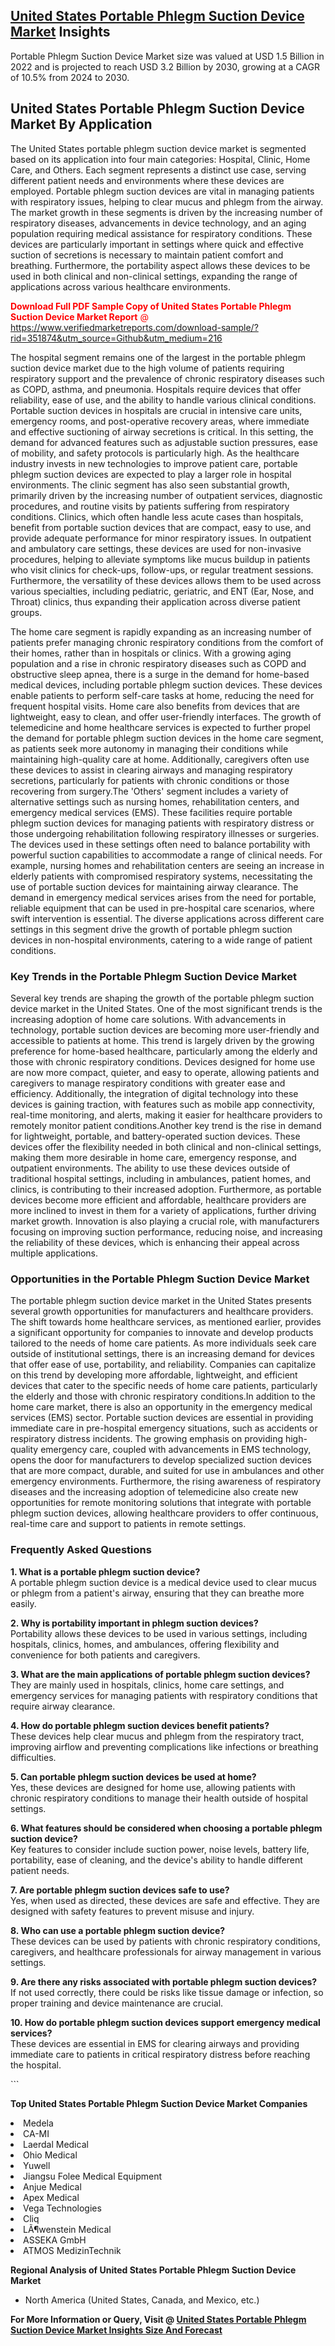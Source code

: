<h2><a href="https://www.verifiedmarketreports.com/download-sample/?rid=351874&amp;utm_source=Github&amp;utm_medium=216" target="_blank">United States Portable Phlegm Suction Device Market</a> Insights</h2><p>Portable Phlegm Suction Device Market size was valued at USD 1.5 Billion in 2022 and is projected to reach USD 3.2 Billion by 2030, growing at a CAGR of 10.5% from 2024 to 2030.</p><p><h2>United States Portable Phlegm Suction Device Market By Application</h2><p>The United States portable phlegm suction device market is segmented based on its application into four main categories: Hospital, Clinic, Home Care, and Others. Each segment represents a distinct use case, serving different patient needs and environments where these devices are employed. Portable phlegm suction devices are vital in managing patients with respiratory issues, helping to clear mucus and phlegm from the airway. The market growth in these segments is driven by the increasing number of respiratory diseases, advancements in device technology, and an aging population requiring medical assistance for respiratory conditions. These devices are particularly important in settings where quick and effective suction of secretions is necessary to maintain patient comfort and breathing. Furthermore, the portability aspect allows these devices to be used in both clinical and non-clinical settings, expanding the range of applications across various healthcare environments. <p><span class=""><span style="color: #ff0000;"><strong>Download Full PDF Sample Copy of United States Portable Phlegm Suction Device Market Report</strong> @ </span><a href="https://www.verifiedmarketreports.com/download-sample/?rid=351874&amp;utm_source=Github&amp;utm_medium=216" target="_blank">https://www.verifiedmarketreports.com/download-sample/?rid=351874&amp;utm_source=Github&amp;utm_medium=216</a></span></p></p><p>The hospital segment remains one of the largest in the portable phlegm suction device market due to the high volume of patients requiring respiratory support and the prevalence of chronic respiratory diseases such as COPD, asthma, and pneumonia. Hospitals require devices that offer reliability, ease of use, and the ability to handle various clinical conditions. Portable suction devices in hospitals are crucial in intensive care units, emergency rooms, and post-operative recovery areas, where immediate and effective suctioning of airway secretions is critical. In this setting, the demand for advanced features such as adjustable suction pressures, ease of mobility, and safety protocols is particularly high. As the healthcare industry invests in new technologies to improve patient care, portable phlegm suction devices are expected to play a larger role in hospital environments. The clinic segment has also seen substantial growth, primarily driven by the increasing number of outpatient services, diagnostic procedures, and routine visits by patients suffering from respiratory conditions. Clinics, which often handle less acute cases than hospitals, benefit from portable suction devices that are compact, easy to use, and provide adequate performance for minor respiratory issues. In outpatient and ambulatory care settings, these devices are used for non-invasive procedures, helping to alleviate symptoms like mucus buildup in patients who visit clinics for check-ups, follow-ups, or regular treatment sessions. Furthermore, the versatility of these devices allows them to be used across various specialties, including pediatric, geriatric, and ENT (Ear, Nose, and Throat) clinics, thus expanding their application across diverse patient groups. <p>The home care segment is rapidly expanding as an increasing number of patients prefer managing chronic respiratory conditions from the comfort of their homes, rather than in hospitals or clinics. With a growing aging population and a rise in chronic respiratory diseases such as COPD and obstructive sleep apnea, there is a surge in the demand for home-based medical devices, including portable phlegm suction devices. These devices enable patients to perform self-care tasks at home, reducing the need for frequent hospital visits. Home care also benefits from devices that are lightweight, easy to clean, and offer user-friendly interfaces. The growth of telemedicine and home healthcare services is expected to further propel the demand for portable phlegm suction devices in the home care segment, as patients seek more autonomy in managing their conditions while maintaining high-quality care at home. Additionally, caregivers often use these devices to assist in clearing airways and managing respiratory secretions, particularly for patients with chronic conditions or those recovering from surgery.The 'Others' segment includes a variety of alternative settings such as nursing homes, rehabilitation centers, and emergency medical services (EMS). These facilities require portable phlegm suction devices for managing patients with respiratory distress or those undergoing rehabilitation following respiratory illnesses or surgeries. The devices used in these settings often need to balance portability with powerful suction capabilities to accommodate a range of clinical needs. For example, nursing homes and rehabilitation centers are seeing an increase in elderly patients with compromised respiratory systems, necessitating the use of portable suction devices for maintaining airway clearance. The demand in emergency medical services arises from the need for portable, reliable equipment that can be used in pre-hospital care scenarios, where swift intervention is essential. The diverse applications across different care settings in this segment drive the growth of portable phlegm suction devices in non-hospital environments, catering to a wide range of patient conditions. <h3>Key Trends in the Portable Phlegm Suction Device Market</h3><p>Several key trends are shaping the growth of the portable phlegm suction device market in the United States. One of the most significant trends is the increasing adoption of home care solutions. With advancements in technology, portable suction devices are becoming more user-friendly and accessible to patients at home. This trend is largely driven by the growing preference for home-based healthcare, particularly among the elderly and those with chronic respiratory conditions. Devices designed for home use are now more compact, quieter, and easy to operate, allowing patients and caregivers to manage respiratory conditions with greater ease and efficiency. Additionally, the integration of digital technology into these devices is gaining traction, with features such as mobile app connectivity, real-time monitoring, and alerts, making it easier for healthcare providers to remotely monitor patient conditions.Another key trend is the rise in demand for lightweight, portable, and battery-operated suction devices. These devices offer the flexibility needed in both clinical and non-clinical settings, making them more desirable in home care, emergency response, and outpatient environments. The ability to use these devices outside of traditional hospital settings, including in ambulances, patient homes, and clinics, is contributing to their increased adoption. Furthermore, as portable devices become more efficient and affordable, healthcare providers are more inclined to invest in them for a variety of applications, further driving market growth. Innovation is also playing a crucial role, with manufacturers focusing on improving suction performance, reducing noise, and increasing the reliability of these devices, which is enhancing their appeal across multiple applications.<h3>Opportunities in the Portable Phlegm Suction Device Market</h3><p>The portable phlegm suction device market in the United States presents several growth opportunities for manufacturers and healthcare providers. The shift towards home healthcare services, as mentioned earlier, provides a significant opportunity for companies to innovate and develop products tailored to the needs of home care patients. As more individuals seek care outside of institutional settings, there is an increasing demand for devices that offer ease of use, portability, and reliability. Companies can capitalize on this trend by developing more affordable, lightweight, and efficient devices that cater to the specific needs of home care patients, particularly the elderly and those with chronic respiratory conditions.In addition to the home care market, there is also an opportunity in the emergency medical services (EMS) sector. Portable suction devices are essential in providing immediate care in pre-hospital emergency situations, such as accidents or respiratory distress incidents. The growing emphasis on providing high-quality emergency care, coupled with advancements in EMS technology, opens the door for manufacturers to develop specialized suction devices that are more compact, durable, and suited for use in ambulances and other emergency environments. Furthermore, the rising awareness of respiratory diseases and the increasing adoption of telemedicine also create new opportunities for remote monitoring solutions that integrate with portable phlegm suction devices, allowing healthcare providers to offer continuous, real-time care and support to patients in remote settings.<h3>Frequently Asked Questions</h3><p><strong>1. What is a portable phlegm suction device?</strong><br> A portable phlegm suction device is a medical device used to clear mucus or phlegm from a patient's airway, ensuring that they can breathe more easily. </p><p><strong>2. Why is portability important in phlegm suction devices?</strong><br> Portability allows these devices to be used in various settings, including hospitals, clinics, homes, and ambulances, offering flexibility and convenience for both patients and caregivers.</p><p><strong>3. What are the main applications of portable phlegm suction devices?</strong><br> They are mainly used in hospitals, clinics, home care settings, and emergency services for managing patients with respiratory conditions that require airway clearance.</p><p><strong>4. How do portable phlegm suction devices benefit patients?</strong><br> These devices help clear mucus and phlegm from the respiratory tract, improving airflow and preventing complications like infections or breathing difficulties.</p><p><strong>5. Can portable phlegm suction devices be used at home?</strong><br> Yes, these devices are designed for home use, allowing patients with chronic respiratory conditions to manage their health outside of hospital settings.</p><p><strong>6. What features should be considered when choosing a portable phlegm suction device?</strong><br> Key features to consider include suction power, noise levels, battery life, portability, ease of cleaning, and the device's ability to handle different patient needs.</p><p><strong>7. Are portable phlegm suction devices safe to use?</strong><br> Yes, when used as directed, these devices are safe and effective. They are designed with safety features to prevent misuse and injury.</p><p><strong>8. Who can use a portable phlegm suction device?</strong><br> These devices can be used by patients with chronic respiratory conditions, caregivers, and healthcare professionals for airway management in various settings.</p><p><strong>9. Are there any risks associated with portable phlegm suction devices?</strong><br> If not used correctly, there could be risks like tissue damage or infection, so proper training and device maintenance are crucial.</p><p><strong>10. How do portable phlegm suction devices support emergency medical services?</strong><br> These devices are essential in EMS for clearing airways and providing immediate care to patients in critical respiratory distress before reaching the hospital.</p>```</p><p><strong>Top United States Portable Phlegm Suction Device Market Companies</strong></p><div data-test-id=""><p><li>Medela</li><li> CA-MI</li><li> Laerdal Medical</li><li> Ohio Medical</li><li> Yuwell</li><li> Jiangsu Folee Medical Equipment</li><li> Anjue Medical</li><li> Apex Medical</li><li> Vega Technologies</li><li> Cliq</li><li> LÃ¶wenstein Medical</li><li> ASSEKA GmbH</li><li> ATMOS MedizinTechnik</li></p><div><strong>Regional Analysis of&nbsp;United States Portable Phlegm Suction Device Market</strong></div><ul><li dir="ltr"><p dir="ltr">North America&nbsp;(United States, Canada, and Mexico, etc.)</p></li></ul><p><strong>For More Information or Query, Visit @&nbsp;</strong><strong><a href="https://www.verifiedmarketreports.com/product/portable-phlegm-suction-device-market/?utm_source=Github&amp;utm_medium=216" target="_blank">United States Portable Phlegm Suction Device Market Insights Size And Forecast</a></strong></p></div>
